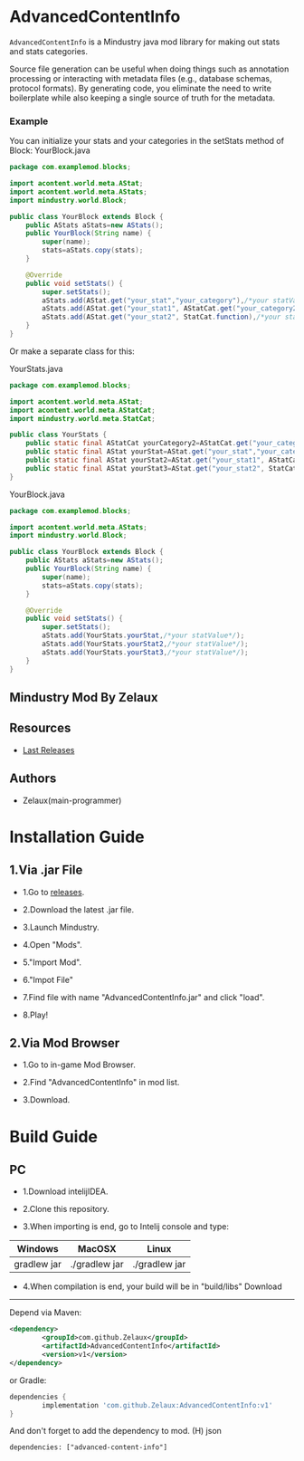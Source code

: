 AdvancedContentInfo
========

`AdvancedContentInfo` is a Mindustry java mod library for making out stats and stats categories.

Source file generation can be useful when doing things such as annotation processing or interacting
with metadata files (e.g., database schemas, protocol formats). By generating code, you eliminate
the need to write boilerplate while also keeping a single source of truth for the metadata.


### Example
You can initialize your stats and your categories in the setStats method of Block:
YourBlock.java
```java
package com.examplemod.blocks;

import acontent.world.meta.AStat;
import acontent.world.meta.AStats;
import mindustry.world.Block;

public class YourBlock extends Block {
    public AStats aStats=new AStats();
    public YourBlock(String name) {
        super(name);
        stats=aStats.copy(stats);
    }

    @Override
    public void setStats() {
        super.setStats();
        aStats.add(AStat.get("your_stat","your_category"),/*your statValue*/);
        aStats.add(AStat.get("your_stat1", AStatCat.get("your_category2")),/*your statValue*/);
        aStats.add(AStat.get("your_stat2", StatCat.function),/*your statValue*/);
    }
}
```
Or make a separate class for this:

YourStats.java
```java
package com.examplemod.blocks;

import acontent.world.meta.AStat;
import acontent.world.meta.AStatCat;
import mindustry.world.meta.StatCat;

public class YourStats {
    public static final AStatCat yourCategory2=AStatCat.get("your_category2");
    public static final AStat yourStat=AStat.get("your_stat","your_category");
    public static final AStat yourStat2=AStat.get("your_stat1", AStatCat.get("your_category2"));
    public static final AStat yourStat3=AStat.get("your_stat2", StatCat.function);
}
```
YourBlock.java
```java
package com.examplemod.blocks;

import acontent.world.meta.AStats;
import mindustry.world.Block;

public class YourBlock extends Block {
    public AStats aStats=new AStats();
    public YourBlock(String name) {
        super(name);
        stats=aStats.copy(stats);
    }

    @Override
    public void setStats() {
        super.setStats();
        aStats.add(YourStats.yourStat,/*your statValue*/);
        aStats.add(YourStats.yourStat2,/*your statValue*/);
        aStats.add(YourStats.yourStat3,/*your statValue*/);
    }
}
```

## Mindustry Mod By Zelaux

## Resources
- [Last Releases](https://github.com/Zelaux/AdvancedContentInfo/releases)

## Authors
- Zelaux(main-programmer)


# Installation Guide
## 1.Via .jar File
* 1.Go to [releases](https://github.com/Zelaux/AdvancedContentInfo/releases).

* 2.Download the latest .jar file.

* 3.Launch Mindustry.

* 4.Open "Mods".

* 5."Import Mod".

* 6."Impot File"

* 7.Find file with name "AdvancedContentInfo.jar" and click "load".

* 8.Play!

## 2.Via Mod Browser
* 1.Go to in-game Mod Browser.

* 2.Find "AdvancedContentInfo" in mod list.

* 3.Download.  

# Build Guide

## PC

* 1.Download intelijIDEA.

* 2.Clone this repository.

* 3.When importing is end, go to Intelij console and type:

Windows      |  MacOSX       | Linux
------------ | ------------- | -------------
gradlew jar  | ./gradlew jar | ./gradlew jar

* 4.When compilation is end, your build will be in "build/libs"
Download
--------

Depend via Maven:
```xml
<dependency>
	    <groupId>com.github.Zelaux</groupId>
	    <artifactId>AdvancedContentInfo</artifactId>
	    <version>v1</version>
</dependency>
```
or Gradle:
```groovy
dependencies {
        implementation 'com.github.Zelaux:AdvancedContentInfo:v1'
}
```

And don't forget to add the dependency to mod. (H) json
```hjson
dependencies: ["advanced-content-info"]
```
